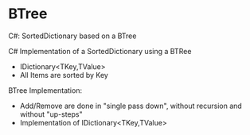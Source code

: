 # BTree
C#: SortedDictionary based on a BTree


C# Implementation of a SortedDictionary using a BTRee

- IDictionary<TKey,TValue>
- All Items are sorted by Key


BTree Implementation:
- Add/Remove are done in "single pass down", without recursion and without "up-steps"
- Implementation of IDictionary<TKey,TValue>

